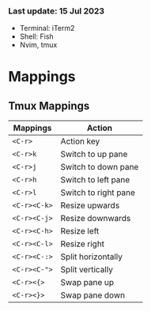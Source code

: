 ### Last update: 15 Jul 2023

* Terminal: iTerm2
* Shell: Fish
* Nvim, tmux

# Mappings

## Tmux Mappings

| Mappings     | Action               |
| ------------ | -------------------- |
| `<C-r>`      | Action key           |
| `<C-r>k`     | Switch to up pane    |
| `<C-r>j`     | Switch to down pane  |
| `<C-r>h`     | Switch to left pane  |
| `<C-r>l`     | Switch to right pane |
| `<C-r><C-k>` | Resize upwards       |
| `<C-r><C-j>` | Resize downwards     |
| `<C-r><C-h>` | Resize left          |
| `<C-r><C-l>` | Resize right         |
| `<C-r><C-:>` | Split horizontally   |
| `<C-r><C-">` | Split vertically     |
| `<C-r><{>`   | Swap pane up         |
| `<C-r><}>`   | Swap pane down       |


